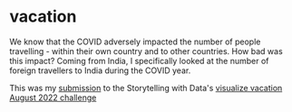 # vacation

We know that the COVID adversely impacted the number of people travelling - within their own country and to other countries. How bad was this impact? Coming from India, I specifically looked at the number of foreign travellers to India during the COVID year.

This was my [submission](https://community.storytellingwithdata.com/challenges/aug-2022-visualize-vacation/how-badly-was-the-number-of-foreign-travellers-to-) to the Storytelling with Data's [visualize vacation August 2022 challenge](https://community.storytellingwithdata.com/challenges/aug-2022-visualize-vacation#accept-challenge)
